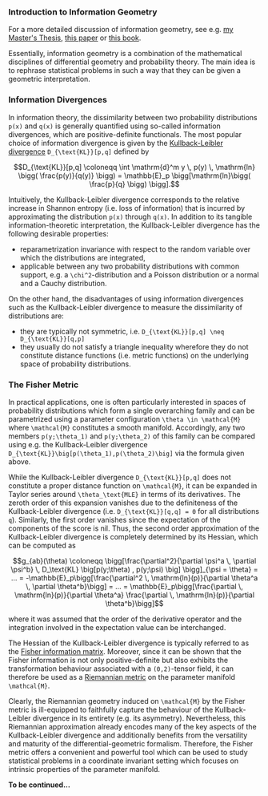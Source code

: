 

### Introduction to Information Geometry

For a more detailed discussion of information geometry, see e.g. [my Master's Thesis](https://github.com/RafaelArutjunjan/Master-Thesis), [this paper](https://arxiv.org/abs/1010.1449) or [this book](https://books.google.de/books?id=vc2FWSo7wLUC).

Essentially, information geometry is a combination of the mathematical disciplines of differential geometry and probability theory. The main idea is to rephrase statistical problems in such a way that they can be given a geometric interpretation.


### Information Divergences

In information theory, the dissimilarity between two probability distributions ``p(x)`` and ``q(x)`` is generally quantified using so-called information divergences, which are positive-definite functionals. The most popular choice of information divergence is given by the [Kullback-Leibler divergence](https://en.wikipedia.org/wiki/Kullback–Leibler_divergence) ``D_{\text{KL}}[p,q]`` defined by
```math
D_{\text{KL}}[p,q] \coloneqq \int \mathrm{d}^m y \, p(y) \, \mathrm{ln} \bigg( \frac{p(y)}{q(y)} \bigg) = \mathbb{E}_p \bigg[\mathrm{ln}\bigg( \frac{p}{q} \bigg) \bigg].
```
Intuitively, the Kullback-Leibler divergence corresponds to the relative increase in Shannon entropy (i.e. loss of information) that is incurred by approximating the distribution ``p(x)`` through ``q(x)``.
In addition to its tangible information-theoretic interpretation, the Kullback-Leibler divergence has the following desirable properties:
* reparametrization invariance with respect to the random variable over which the distributions are integrated,
* applicable between any two probability distributions with common support, e.g. a ``\chi^2``-distribution and a Poisson distribution or a normal and a Cauchy distribution.

On the other hand, the disadvantages of using information divergences such as the Kullback-Leibler divergence to measure the dissimilarity of distributions are:
* they are typically not symmetric, i.e. ``D_{\text{KL}}[p,q] \neq D_{\text{KL}}[q,p]``
* they usually do not satisfy a triangle inequality
wherefore they do not constitute distance functions (i.e. metric functions) on the underlying space of probability distributions.


### The Fisher Metric

In practical applications, one is often particularly interested in spaces of probability distributions which form a single overarching family and can be parametrized using a parameter configuration ``\theta \in \mathcal{M}`` where ``\mathcal{M}`` constitutes a smooth manifold. Accordingly, any two members ``p(y;\theta_1)`` and ``p(y;\theta_2)`` of this family can be compared using e.g. the Kullback-Leibler divergence ``D_{\text{KL}}\big[p(\theta_1),p(\theta_2)\big]`` via the formula given above.

While the Kullback-Leibler divergence ``D_{\text{KL}}[p,q]`` does not constitute a proper distance function on ``\mathcal{M}``, it can be expanded in Taylor series around ``\theta_\text{MLE}`` in terms of its derivatives. The zeroth order of this expansion vanishes due to the definiteness of the Kullback-Leibler divergence (i.e. ``D_{\text{KL}}[q,q] = 0`` for all distributions ``q``). Similarly, the first order vanishes since the expectation of the components of the score is nil. Thus, the second order approximation of the Kullback-Leibler divergence is completely determined by its Hessian, which can be computed as
```math
g_{ab}(\theta) \coloneqq \bigg[\frac{\partial^2}{\partial \psi^a \, \partial \psi^b} \, D_\text{KL} \big[p(y;\theta) , p(y;\psi) \big] \bigg]_{\psi = \theta}
= ... = -\mathbb{E}_p\bigg[\frac{\partial^2 \, \mathrm{ln}(p)}{\partial \theta^a \, \partial \theta^b}\bigg] = ... = \mathbb{E}_p\bigg[\frac{\partial \, \mathrm{ln}(p)}{\partial \theta^a} \frac{\partial \, \mathrm{ln}(p)}{\partial \theta^b}\bigg]
```
where it was assumed that the order of the derivative operator and the integration involved in the expectation value can be interchanged.

The Hessian of the Kullback-Leibler divergence is typically referred to as the [Fisher information matrix](https://en.wikipedia.org/wiki/Fisher_information). Moreover, since it can be shown that the Fisher information is not only positive-definite but also exhibits the transformation behaviour associated with a ``(0,2)``-tensor field, it can therefore be used as a [Riemannian metric](https://en.wikipedia.org/wiki/Fisher_information_metric) on the parameter manifold ``\mathcal{M}``.

Clearly, the Riemannian geometry induced on ``\mathcal{M}`` by the Fisher metric is ill-equipped to faithfully capture the behaviour of the Kullback-Leibler divergence in its entirety (e.g. its asymmetry). Nevertheless, this Riemannian approximation already encodes many of the key aspects of the Kullback-Leibler divergence and additionally benefits from the versatility and maturity of the differential-geometric formalism. Therefore, the Fisher metric offers a convenient and powerful tool which can be used to study statistical problems in a coordinate invariant setting which focuses on intrinsic properties of the parameter manifold.

**To be continued...**
